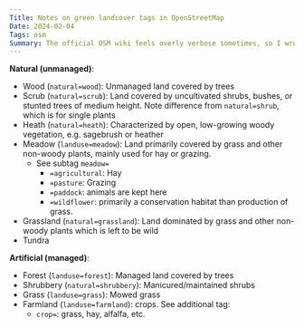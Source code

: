 ```yaml
---
Title: Notes on green landcover tags in OpenStreetMap
Date: 2024-02-04
Tags: osm
Summary: The official OSM wiki feels overly verbose sometimes, so I wrote down my concise understanding of everything that counts as green landcover
---
```

**Natural (unmanaged)**:
- Wood (`natural=wood`): Unmanaged land covered by trees
- Scrub (`natural=scrub`): Land covered by uncultivated shrubs, bushes, or stunted trees of medium height. Note difference from `natural=shrub`, which is for single plants
- Heath (`natural=heath`): Characterized by open, low-growing woody vegetation, e.g. sagebrush or heather
- Meadow (`landuse=meadow`): Land primarily covered by grass and other non-woody plants, mainly used for hay or grazing.
    - See subtag `meadow=`
        - `=agricultural`: Hay
        - `=pasture`: Grazing
        - `=paddock`: animals are kept here
        - `=wildflower`: primarily a conservation habitat than production of grass.
- Grassland (`natural=grassland`): Land dominated by grass and other non-woody plants which is left to be wild
- Tundra

**Artificial (managed)**:
- Forest (`landuse=forest`): Managed land covered by trees
- Shrubbery (`natural=shrubbery`): Manicured/maintained shrubs
- Grass (`landuse=grass`): Mowed grass
- Farmland (`landuse=farmland`): crops. See additional tag:
    - `crop=`: grass, hay, alfalfa, etc.

